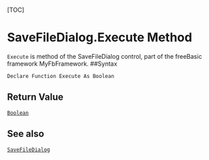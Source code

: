 [TOC]
# SaveFileDialog.Execute Method

`Execute` is method of the SaveFileDialog control, part of the freeBasic framework MyFbFramework.
##Syntax
```freeBasic
Declare Function Execute As Boolean
```


## Return Value
[`Boolean`]("https://www.freebasic.net/wiki/KeyPgBoolean")
## See also
[`SaveFileDialog`](SaveFileDialog.md)
